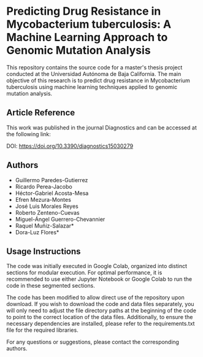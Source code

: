 # Predicting Drug Resistance in Mycobacterium tuberculosis: A Machine Learning Approach to Genomic Mutation Analysis

This repository contains the source code for a master's thesis project conducted at the Universidad Autónoma de Baja California. The main objective of this research is to predict drug resistance in Mycobacterium tuberculosis using machine learning techniques applied to genomic mutation analysis.

## Article Reference
This work was published in the journal Diagnostics and can be accessed at the following link:

DOI: https://doi.org/10.3390/diagnostics15030279

## Authors
- Guillermo Paredes-Gutierrez
- Ricardo Perea-Jacobo
- Héctor-Gabriel Acosta-Mesa
- Efren Mezura-Montes
- José Luis Morales Reyes
- Roberto Zenteno-Cuevas
- Miguel-Ángel Guerrero-Chevannier
- Raquel Muñiz-Salazar*
- Dora-Luz Flores*

## Usage Instructions

The code was initially executed in Google Colab, organized into distinct sections for modular execution. For optimal performance, it is recommended to use either Jupyter Notebook or Google Colab to run the code in these segmented sections.

The code has been modified to allow direct use of the repository upon download. If you wish to download the code and data files separately, you will only need to adjust the file directory paths at the beginning of the code to point to the correct location of the data files. Additionally, to ensure the necessary dependencies are installed, please refer to the requirements.txt file for the required libraries.

For any questions or suggestions, please contact the corresponding authors.
